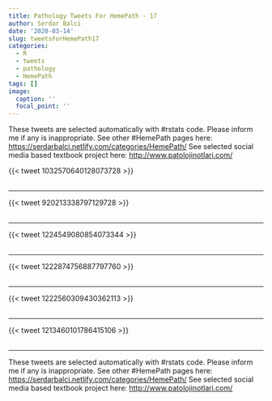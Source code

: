 ```yaml
---
title: Pathology Tweets For HemePath - 17
author: Serdar Balci
date: '2020-03-14'
slug: tweetsForHemePath17
categories:
  - R
  - tweets
  - pathology
  - HemePath
tags: []
image:
  caption: ''
  focal_point: ''
---
```



These tweets are selected automatically with #rstats code. Please inform me if any is inappropriate.
See other #HemePath pages here: https://serdarbalci.netlify.com/categories/HemePath/ 
See selected social media based textbook project here: http://www.patolojinotlari.com/

{{< tweet 1032570640128073728 >}}
<br>
<br>
<hr>
{{< tweet 920213338797129728 >}}
<br>
<br>
<hr>
{{< tweet 1224549080854073344 >}}
<br>
<br>
<hr>
{{< tweet 1222874756887797760 >}}
<br>
<br>
<hr>
{{< tweet 1222560309430362113 >}}
<br>
<br>
<hr>
{{< tweet 1213460101786415106 >}}
<br>
<br>
<hr>


These tweets are selected automatically with #rstats code. Please inform me if any is inappropriate.
See other #HemePath pages here: https://serdarbalci.netlify.com/categories/HemePath/ 
See selected social media based textbook project here: http://www.patolojinotlari.com/
